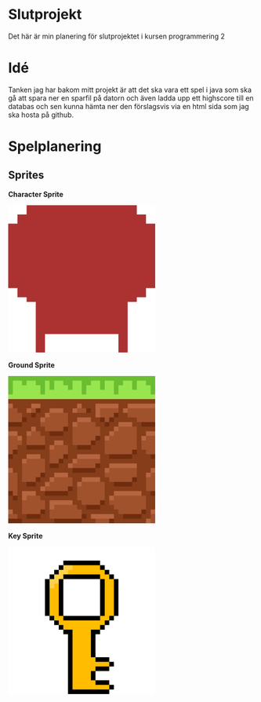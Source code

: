 # Slutprojekt
Det här är min planering för slutprojektet i kursen programmering 2

# Idé
Tanken jag har bakom mitt projekt är att det ska vara ett spel i java som ska gå att spara ner en sparfil på datorn och även ladda upp ett highscore till en databas och sen kunna hämta ner den förslagsvis via en html sida som jag ska hosta på github.

# Spelplanering

## Sprites

**Character Sprite**

<img src="javaPrgrmDir\Sprites\CharacterSprite\CharacterSprite.png" alt="CharacterSprite" width="300px" height="300px">

**Ground Sprite**

<img src="javaPrgrmDir\Sprites\GroundSprite\GroundSprite.png" alt="GroundSprite" width="300px" height="300px">

**Key Sprite**

<img src="javaPrgrmDir\Sprites\KeySprite\KeySprite.gif" alt="KeySprite" width="300px" height="300px">